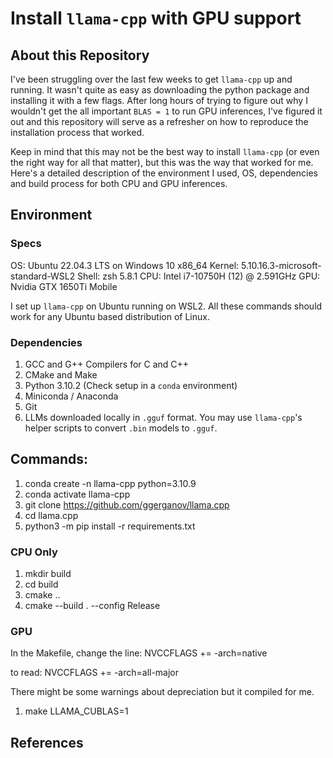 # Install `llama-cpp` with GPU support

## About this Repository

I've been struggling over the last few weeks to get `llama-cpp` up and running. It wasn't quite as easy as downloading the python package and installing it with a few flags. After long hours of trying to figure out why I wouldn't get the all important `BLAS = 1` to run GPU inferences, I've figured it out and this repository will serve as a refresher on how to reproduce the installation process that worked. 

Keep in mind that this may not be the best way to install `llama-cpp` (or even the right way for all that matter), but this was the way that worked for me. Here's a detailed description of the environment I used, OS, dependencies and build process for both CPU and GPU inferences.

## Environment

### Specs

OS: Ubuntu 22.04.3 LTS on Windows 10 x86_64
Kernel: 5.10.16.3-microsoft-standard-WSL2
Shell: zsh 5.8.1
CPU: Intel i7-10750H (12) @ 2.591GHz
GPU: Nvidia GTX 1650Ti Mobile

I set up `llama-cpp` on Ubuntu running on WSL2. All these commands should work for any Ubuntu based distribution of Linux.

### Dependencies

1. GCC and G++ Compilers for C and C++
2. CMake and Make
3. Python 3.10.2 (Check setup in a `conda` environment)
4. Miniconda / Anaconda
5. Git
6. LLMs downloaded locally in `.gguf` format. You may use `llama-cpp`'s helper scripts to convert `.bin` models to `.gguf`. 

## Commands:

1. conda create -n llama-cpp python=3.10.9
2. conda activate llama-cpp
3. git clone https://github.com/ggerganov/llama.cpp
4. cd llama.cpp
5. python3 -m pip install -r requirements.txt

### CPU Only
1. mkdir build
2. cd build
3. cmake ..
4. cmake --build . --config Release

### GPU

In the Makefile, change the line:
NVCCFLAGS += -arch=native

to read:
NVCCFLAGS += -arch=all-major

There might be some warnings about depreciation but it compiled for me.

1. make LLAMA_CUBLAS=1

## References